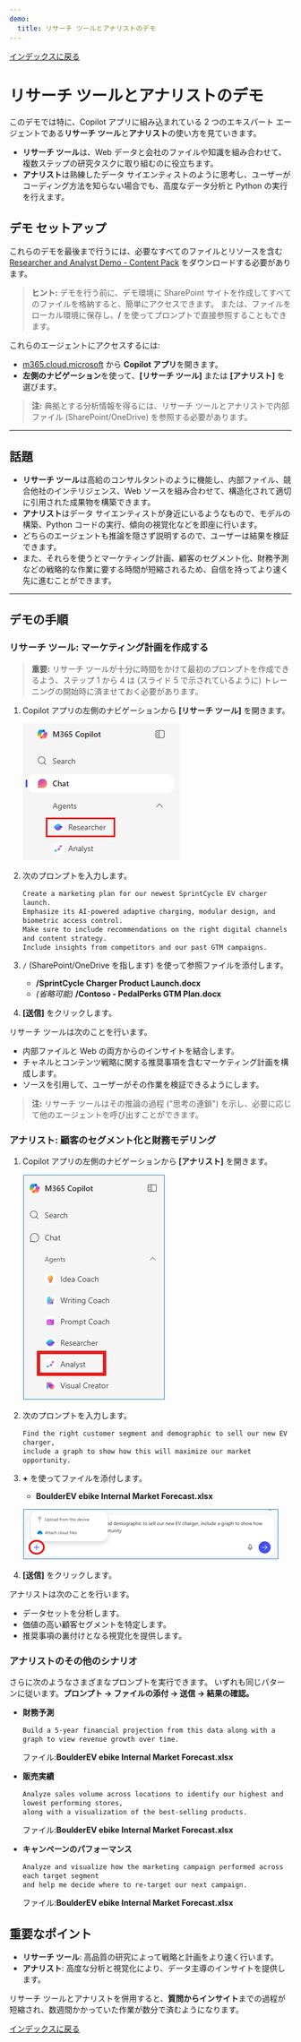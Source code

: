 ```yaml
---
demo:
  title: リサーチ ツールとアナリストのデモ
---
```


[インデックスに戻る](https://microsoftlearning.github.io/MS-4021-Copilot-Immersion-Experience/)

# リサーチ ツールとアナリストのデモ

このデモでは特に、Copilot アプリに組み込まれている 2 つのエキスパート エージェントである**リサーチ ツール**と**アナリスト**の使い方を見ていきます。  

- **リサーチ ツール**は、Web データと会社のファイルや知識を組み合わせて、複数ステップの研究タスクに取り組むのに役立ちます。  
- **アナリスト**は熟練したデータ サイエンティストのように思考し、ユーザーがコーディング方法を知らない場合でも、高度なデータ分析と Python の実行を行えます。  

## デモ セットアップ

これらのデモを最後まで行うには、必要なすべてのファイルとリソースを含む [Researcher and Analyst Demo - Content Pack](https://microsoft.sharepoint.com/:u:/r/teams/MTTCentral/Immersion%20Experience%20Source%20Control/MS-4021%20Copilot%20Immersion%20Experience/Demos/Agent%20Demo%20Sample%20Docs/Researcher%20and%20Analyst%20Demo%20-%20Content%20Pack.zip?csf=1&web=1&e=384sFW) をダウンロードする必要があります。  

> **ヒント:** デモを行う前に、デモ環境に SharePoint サイトを作成してすべてのファイルを格納すると、簡単にアクセスできます。 または、ファイルをローカル環境に保存し、**/** を使ってプロンプトで直接参照することもできます。  

これらのエージェントにアクセスするには:  

- [m365.cloud.microsoft](https://m365.cloud.microsoft) から **Copilot アプリ**を開きます。  
- **左側のナビゲーション**を使って、**[リサーチ ツール]** または **[アナリスト]** を選びます。  

> **注:**  典拠とする分析情報を得るには、リサーチ ツールとアナリストで内部ファイル (SharePoint/OneDrive) を参照する必要があります。

---

## 話題

- **リサーチ ツール**は高給のコンサルタントのように機能し、内部ファイル、競合他社のインテリジェンス、Web ソースを組み合わせて、構造化されて適切に引用された成果物を構築できます。  
- **アナリスト**はデータ サイエンティストが身近にいるようなもので、モデルの構築、Python コードの実行、傾向の視覚化などを即座に行います。  
- どちらのエージェントも推論を隠さず説明するので、ユーザーは結果を検証できます。  
- また、それらを使うとマーケティング計画、顧客のセグメント化、財務予測などの戦略的な作業に要する時間が短縮されるため、自信を持ってより速く先に進むことができます。  

---

## デモの手順

### リサーチ ツール: マーケティング計画を作成する

> **重要:** リサーチ ツールが十分に時間をかけて最初のプロンプトを作成できるよう、ステップ 1 から 4 は (スライド 5 で示されているように) トレーニングの開始時に済ませておく必要があります。

1. Copilot アプリの左側のナビゲーションから **[リサーチ ツール]** を開きます。  

    ![M365 Copilot メニューで選ばれた [リサーチ ツール] を示すスクリーンショット。](../Prompts/Media/researcher.png)  

1. 次のプロンプトを入力します。

    ```text
    Create a marketing plan for our newest SprintCycle EV charger launch. 
    Emphasize its AI-powered adaptive charging, modular design, and biometric access control. 
    Make sure to include recommendations on the right digital channels and content strategy. 
    Include insights from competitors and our past GTM campaigns.
    ```

1. `/` (SharePoint/OneDrive を指します) を使って参照ファイルを添付します。  

   - **/SprintCycle Charger Product Launch.docx**  
   - *(省略可能)* **/Contoso - PedalPerks GTM Plan.docx**  

1. **[送信]** をクリックします。  

リサーチ ツールは次のことを行います。  

- 内部ファイルと Web の両方からのインサイトを結合します。  
- チャネルとコンテンツ戦略に関する推奨事項を含むマーケティング計画を構成します。  
- ソースを引用して、ユーザーがその作業を検証できるようにします。  

> **注:**  リサーチ ツールはその推論の過程 ("思考の連鎖") を示し、必要に応じて他のエージェントを呼び出すことができます。  

### アナリスト: 顧客のセグメント化と財務モデリング

1. Copilot アプリの左側のナビゲーションから **[アナリスト]** を開きます。  

    ![M365 Copilot メニューで選ばれた [アナリスト] を示すスクリーンショット。](../Prompts/Media/analyst.png)  

1. 次のプロンプトを入力します。

    ```text
    Find the right customer segment and demographic to sell our new EV charger, 
    include a graph to show how this will maximize our market opportunity.
    ```

1. **+** を使ってファイルを添付します。  

   - **BoulderEV ebike Internal Market Forecast.xlsx**  

    ![アナリストでの添付ファイルを示すスクリーンショット。](../Prompts/Media/Analyst-Attach-Files.png)  

1. **[送信]** をクリックします。  

アナリストは次のことを行います。  

- データセットを分析します。  
- 価値の高い顧客セグメントを特定します。  
- 推奨事項の裏付けとなる視覚化を提供します。  

### アナリストのその他のシナリオ

さらに次のようなさまざまなプロンプトを実行できます。 いずれも同じパターンに従います。**プロンプト → ファイルの添付 → 送信 → 結果の確認。**

- **財務予測**  

    ```text
    Build a 5-year financial projection from this data along with a graph to view revenue growth over time.
    ```  

    ファイル:**BoulderEV ebike Internal Market Forecast.xlsx**  

- **販売実績**  

    ```text
    Analyze sales volume across locations to identify our highest and lowest performing stores, 
    along with a visualization of the best-selling products.
    ```  

    ファイル:**BoulderEV ebike Internal Market Forecast.xlsx**  

- **キャンペーンのパフォーマンス**  

    ```text
    Analyze and visualize how the marketing campaign performed across each target segment 
    and help me decide where to re-target our next campaign.
    ```  

    ファイル:**BoulderEV ebike Internal Market Forecast.xlsx**  

## 重要なポイント

- **リサーチ ツール**: 高品質の研究によって戦略と計画をより速く行います。  
- **アナリスト**: 高度な分析と視覚化により、データ主導のインサイトを提供します。  

リサーチ ツールとアナリストを併用すると、**質問からインサイト**までの過程が短縮され、数週間かかっていた作業が数分で済むようになります。  

[インデックスに戻る](https://microsoftlearning.github.io/MS-4021-Copilot-Immersion-Experience/)
